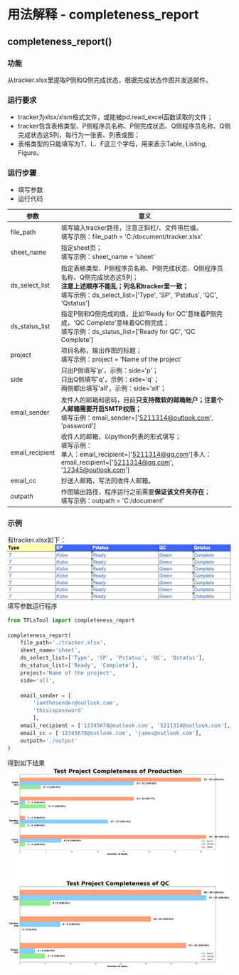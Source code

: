 # 用法解释 - completeness_report

## completeness_report()

### 功能

从tracker.xlsx里提取P侧和Q侧完成状态，根据完成状态作图并发送邮件。

### 运行要求

- tracker为xlsx/xlsm格式文件，或能被pd.read_excel函数读取的文件；
- tracker包含表格类型、P侧程序员名称、P侧完成状态、Q侧程序员名称、Q侧完成状态这5列，每行为一张表、列表或图；
- 表格类型的只能填写为T、L、F这三个字母，用来表示Table, Listing, Figure。

### 运行步骤

- 填写参数
- 运行代码

| 参数            | 意义                                                                                                                                                                                                                   |
| --------------- |----------------------------------------------------------------------------------------------------------------------------------------------------------------------------------------------------------------------|
| file_path       | 填写输入tracker路径，注意正斜杠/、文件带后缀。<br />填写示例：file_path = 'C:/document/tracker.xlsx'                                                                                                                                         |
| sheet_name      | 指定sheet页；<br />填写示例：sheet_name = 'sheet'                                                                                                                                                                             |
| ds_select_list  | 指定表格类型、P侧程序员名称、P侧完成状态、Q侧程序员名称、Q侧完成状态这5列；<br />**注意上述顺序不能乱；列名和tracker里一致；**<br />填写示例：ds_select_list=['Type', 'SP', 'Pstatus', 'QC', 'Qstatus']                                                                       |
| ds_status_list  | 指定P侧和Q侧完成的值，比如'Ready for QC'意味着P侧完成，'QC Complete'意味着QC侧完成；<br />填写示例：ds_status_list=['Ready for QC', 'QC Complete']                                                                                                  |
| project         | 项目名称，输出作图的标题；<br />填写示例：project = 'Name of the project'                                                                                                                                                              |
| side            | 只出P侧填写'p'，示例：side='p'；<br />只出Q侧填写'q'，示例：side='q'；<br />两侧都出填写'all'，示例：side='all'；                                                                                                                                   |
| email_sender    | 发件人的邮箱和密码，目前**只支持微软的邮箱账户；注意个人邮箱需要开启SMTP权限；**<br />填写示例：email_sender=['[5211314@outlook.com](mailto:5211314@outlook.com)', 'password']                                                                                |
| email_recipient | 收件人的邮箱，以python列表的形式填写；<br />填写示例：<br />单人：email_recipient=['[5211314@qq.com](mailto:5211314@qq.com)']多人：email_recipient=['[5211314@qq.com](mailto:5211314@qq.com)', '[12345@outlook.com](mailto:12345@outlook.com)'] |
| email_cc        | 抄送人邮箱，写法同收件人邮箱。                                                                                                                                                                                                      |
| outpath         | 作图输出路径，程序运行之前需要**保证该文件夹存在**；<br />填写示例：outpath = 'C:/document'                                                                                                                                                       |


### 示例
有tracker.xlsx如下：
![bic1](./_static/bic1.jpg)
填写参数运行程序
```python
from TFLsTool import completeness_report

completeness_report(
    file_path='./tracker.xlsx',
    sheet_name='sheet',
    ds_select_list=['Type', 'SP', 'Pstatus', 'QC', 'Qstatus'],
    ds_status_list=['Ready', 'Complete'],
    project='Name of the project',
    side='all',

    email_sender = [
        'iamthesender@outlook.com',
        'thisispassword'
        ],
    email_recipient = ['12345678@outlook.com', '5211314@outlook.com'],
    email_cc = ['12345678@outlook.com', 'james@outlook.com'], 
    outpath='./output'
)
```
得到如下结果
![bic2](./_static/bic2.png)